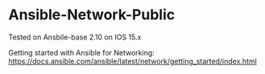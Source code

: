 # Ansible-Network-Public

Tested on Ansbile-base 2.10 on IOS 15.x

Getting started with Ansible for Networking: https://docs.ansible.com/ansible/latest/network/getting_started/index.html
